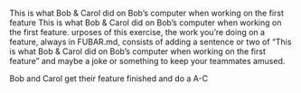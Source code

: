 This is what Bob & Carol did on Bob’s computer when working on the first feature
This is what Bob & Carol did on Bob’s computer when working on the first feature.
urposes of this exercise, the work you’re doing on a feature, always in FUBAR.md, consists of adding a sentence or two of “This is what Bob & Carol did on Bob’s computer when working on the first feature” and maybe a joke or something to keep your teammates amused.

Bob and Carol get their feature finished and do a A-C